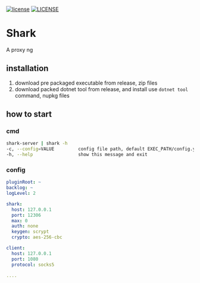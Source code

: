 [![license](https://img.shields.io/github/license/mashape/apistatus.svg)](./LICENSE)
[![LICENSE](https://img.shields.io/badge/license-Anti%20996-blue.svg)](https://github.com/996icu/996.ICU/blob/master/LICENSE)

# Shark
A proxy ng

## installation
1. download pre packaged executable from release, zip files
1. download packed dotnet tool from release, and install use `dotnet tool` command, nupkg files 

## how to start
### cmd

```sh
shark-server | shark -h
-c, --config=VALUE         config file path, default EXEC_PATH/config.yml
-h, --help                 show this message and exit
```

### config
```yaml
pluginRoot: ~
backlog: ~
logLevel: 2

shark:
  host: 127.0.0.1
  port: 12306
  max: 0
  auth: none
  keygen: scrypt
  crypto: aes-256-cbc

client:
  host: 127.0.0.1
  port: 1080
  protocol: socks5

....
```
